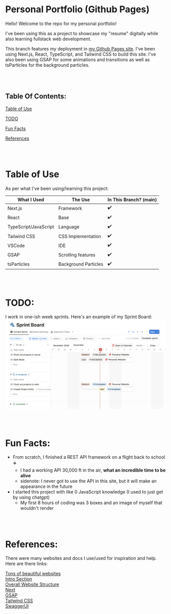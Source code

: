 # Personal Portfolio (Github Pages)
Hello! Welcome to the repo for my personal portfolio!


I've been using this as a project to showcase my "resume" digitally while also learning fullstack web development.


This branch features my deployment in [my Github Pages site](https://aksheyd.github.io/). I've been using Next.js, React, TypeScript, and Tailwind CSS to build this site. I've also been using GSAP for some animations and transitions as well as tsParticles for the background particles.

<br>
<br>

Table Of Contents:
-
[Table of Use](#table-of-use)

[TODO](#todo)

[Fun Facts](#fun-facts)

[References](#references)

<br>
<br>

# Table of Use
As per what I've been using/learning this project:

| What I Used | The Use | In This Branch? (main) |
| --- | --- | --- |
| Next.js | Framework | ✔️ |
| React | Base | ✔️ |
| TypeScript/JavaScript | Language | ✔️ |
| Tailwind CSS | CSS Implementation | ✔️ |
| VSCode | IDE | ✔️ |
| GSAP | Scrolling features | ✔️ | 
| tsParticles | Background Particles | ✔️ |

<br>
<br>

# TODO:
I work in one-ish week sprints. Here's an example of my Sprint Board:
<img src="/sprint_board.png">

<br>
<br>

# Fun Facts:
- From scratch, I finished a REST API framework on a flight back to school ✈️
  - I had a working API 30,000 ft in the air, **what an incredible time to be alive**
  - sidenote: I never got to use the API in this site, but it will make an appearance in the future
- I started this project with like 0 JavaScript knowledge (I used to just get by using chatgpt)
  - My first 8 hours of coding was 3 boxes and an image of myself that wouldn't render 
  

<br>
<br>

# References:
There were many websites and docs I use/used for inspiration and help. 
Here are there links:

[Tons of beautiful websites](https://www.awwwards.com/websites/clean/) \
[Intro Section](https://bloomsday.tilda.ws/) \
[Overall Website Structure](https://timbak.space/) \
[Next](https://nextjs.org/docs) \
[GSAP](https://gsap.com/docs/v3/) \
[Tailwind CSS](https://tailwindcss.com/docs) \
[SwaggerUI](https://swagger.io/docs/open-source-tools/swagger-ui/usage/installation/)

<br>
<br>

